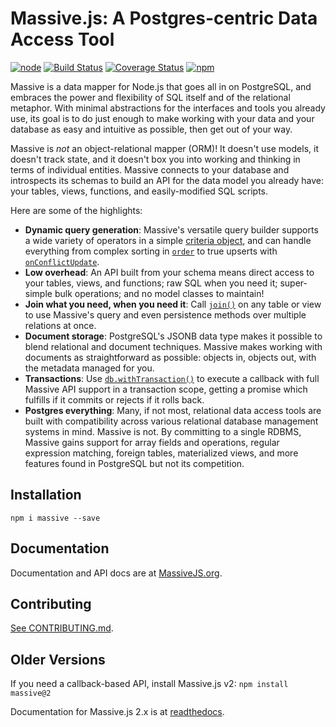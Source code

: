 # Massive.js: A Postgres-centric Data Access Tool

[![node](https://img.shields.io/node/v/massive.svg)](https://npmjs.org/package/massive)
[![Build Status](https://img.shields.io/gitlab/pipeline/dmfay/massive-js.svg)](https://gitlab.com/dmfay/massive-js/pipelines)
[![Coverage Status](https://coveralls.io/repos/gitlab/dmfay/massive-js/badge.svg)](https://coveralls.io/gitlab/dmfay/massive-js)
[![npm](https://img.shields.io/npm/dw/massive.svg)](https://npmjs.org/package/massive)

Massive is a data mapper for Node.js that goes all in on PostgreSQL, and embraces the power and flexibility of SQL itself and of the relational metaphor. With minimal abstractions for the interfaces and tools you already use, its goal is to do just enough to make working with your data and your database as easy and intuitive as possible, then get out of your way.

Massive is _not_ an object-relational mapper (ORM)! It doesn't use models, it doesn't track state, and it doesn't box you into working and thinking in terms of individual entities. Massive connects to your database and introspects its schemas to build an API for the data model you already have: your tables, views, functions, and easily-modified SQL scripts.

Here are some of the highlights:

* **Dynamic query generation**: Massive's versatile query builder supports a wide variety of operators in a simple [criteria object](https://massivejs.org/docs/criteria-objects), and can handle everything from complex sorting in [`order`](https://massivejs.org/docs/options-objects#ordering-results) to true upserts with[ `onConflictUpdate`](http://massivejs.org/docs/options-objects#onconflictupdate).
* **Low overhead**: An API built from your schema means direct access to your tables, views, and functions; raw SQL when you need it; super-simple bulk operations; and no model classes to maintain!
* **Join what you need, when you need it**: Call [`join()`](https://massivejs.org/docs/joins-and-result-trees#readablejoin) on any table or view to use Massive's query and even persistence methods over multiple relations at once.
* **Document storage**: PostgreSQL's JSONB data type makes it possible to blend relational and document techniques. Massive makes working with documents as straightforward as possible: objects in, objects out, with the metadata managed for you.
* **Transactions**: Use [`db.withTransaction()`](https://massivejs.org/docs/tasks-and-transactions) to execute a callback with full Massive API support in a transaction scope, getting a promise which fulfills if it commits or rejects if it rolls back.
* **Postgres everything**: Many, if not most, relational data access tools are built with compatibility across various relational database management systems in mind. Massive is not. By committing to a single RDBMS, Massive gains support for array fields and operations, regular expression matching, foreign tables, materialized views, and more features found in PostgreSQL but not its competition.

## Installation

```
npm i massive --save
```

## Documentation

Documentation and API docs are at [MassiveJS.org](https://massivejs.org).

## Contributing

[See CONTRIBUTING.md](https://gitlab.com/dmfay/massive-js/blob/master/CONTRIBUTING.md).

## Older Versions

If you need a callback-based API, install Massive.js v2: `npm install massive@2`

Documentation for Massive.js 2.x is at [readthedocs](http://massive-js.readthedocs.org/en/v2/).
